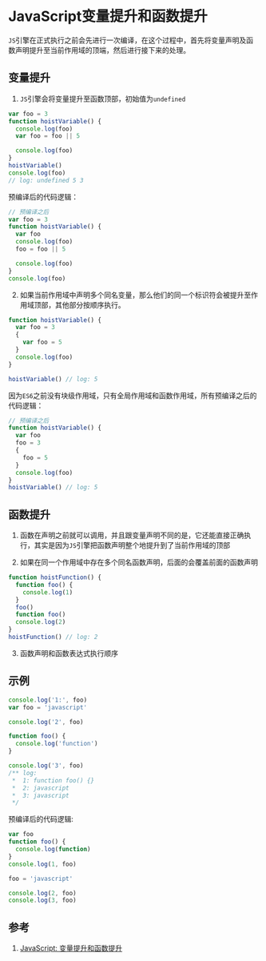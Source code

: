 # JavaScript变量提升和函数提升

`JS`引擎在正式执行之前会先进行一次编译，在这个过程中，首先将变量声明及函数声明提升至当前作用域的顶端，然后进行接下来的处理。

## 变量提升
1. `JS`引擎会将变量提升至函数顶部，初始值为`undefined`
```js
var foo = 3
function hoistVariable() {
  console.log(foo)
  var foo = foo || 5

  console.log(foo)
}
hoistVariable()
console.log(foo)
// log: undefined 5 3
```
预编译后的代码逻辑：
```js
// 预编译之后
var foo = 3
function hoistVariable() {
  var foo
  console.log(foo)
  foo = foo || 5

  console.log(foo)
}
console.log(foo)
```
2. 如果当前作用域中声明多个同名变量，那么他们的同一个标识符会被提升至作用域顶部，其他部分按顺序执行。
```js
function hoistVariable() {
  var foo = 3
  {
    var foo = 5
  }
  console.log(foo)  
}

hoistVariable() // log: 5
```
因为`ES6`之前没有块级作用域，只有全局作用域和函数作用域，所有预编译之后的代码逻辑：
```js
// 预编译之后
function hoistVariable() {
  var foo
  foo = 3
  {
    foo = 5
  }
  console.log(foo)
}
hoistVariable() // log: 5
```

## 函数提升

1. 函数在声明之前就可以调用，并且跟变量声明不同的是，它还能直接正确执行，其实是因为`JS`引擎把函数声明整个地提升到了当前作用域的顶部

2. 如果在同一个作用域中存在多个同名函数声明，后面的会覆盖前面的函数声明
```js
function hoistFunction() {
  function foo() {
    console.log(1)
  }
  foo()
  function foo()
  console.log(2)
}
hoistFunction() // log: 2
```

3. 函数声明和函数表达式执行顺序

## 示例
```js
console.log('1:', foo)
var foo = 'javascript'

console.log('2', foo)

function foo() {
  console.log('function')
}

console.log('3', foo)
/** log:
 *  1: function foo() {}
 *  2: javascript
 *  3: javascript
 */
```
预编译后的代码逻辑:
```js
var foo
function foo() {
  console.log(function)
}
console.log(1, foo)

foo = 'javascript'

console.log(2, foo)
console.log(3, foo)
```

## 参考
1. [JavaScript: 变量提升和函数提升](https://www.cnblogs.com/liuhe688/p/5891273.html)